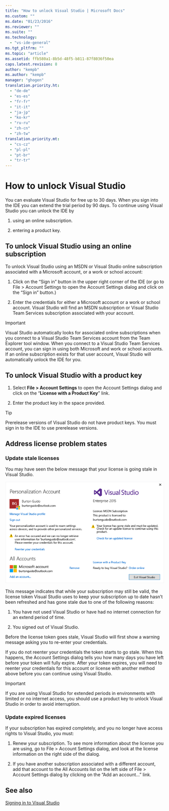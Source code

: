 ```yaml
---
title: "How to unlock Visual Studio | Microsoft Docs"
ms.custom: ""
ms.date: "01/23/2016"
ms.reviewer: ""
ms.suite: ""
ms.technology: 
  - "vs-ide-general"
ms.tgt_pltfrm: ""
ms.topic: "article"
ms.assetid: ffb580a1-8b5d-48f5-b811-87f8036f50ea
caps.latest.revision: 8
author: "kempb"
ms.author: "kempb"
manager: "ghogen"
translation.priority.ht: 
  - "de-de"
  - "es-es"
  - "fr-fr"
  - "it-it"
  - "ja-jp"
  - "ko-kr"
  - "ru-ru"
  - "zh-cn"
  - "zh-tw"
translation.priority.mt: 
  - "cs-cz"
  - "pl-pl"
  - "pt-br"
  - "tr-tr"
---
```

# How to unlock Visual Studio
You can evaluate Visual Studio for free up to 30 days. When you sign into the IDE you can extend the trial period by 90 days. To continue using Visual Studio you can unlock the IDE by  
  
1.  using an online subscription.  
  
2.  entering a product key.  
  
## To unlock Visual Studio using an online subscription  
 To unlock Visual Studio using an MSDN or Visual Studio online subscription associated with a Microsoft account, or a work or school account:  
  
1.  Click on the “Sign in” button in the upper right corner of the IDE (or go to File > Account Settings to open the Account Settings dialog and click on the “Sign in” button.)  
  
2.  Enter the credentials for either a Microsoft account or a work or school account. Visual Studio will find an MSDN subscription or Visual Studio Team Services subscription associated with your account.  
  
> [!IMPORTANT]
>  Visual Studio automatically looks for associated online subscriptions when you connect to a Visual Studio Team Services account from the Team Explorer tool window. When you connect to a Visual Studio Team Services account, you can sign in using both Microsoft and work or school accounts. If an online subscription exists for that user account, Visual Studio will automatically unlock the IDE for you.  
  
## To unlock Visual Studio with a product key  
  
1.  Select **File > Account Settings** to open the Account Settings dialog and click on the “**License with a Product Key**” link.  
  
2.  Enter the product key in the space provided.  
  
> [!TIP]
>  Prerelease versions of Visual Studio do not have product keys. You must sign in to the IDE to use prerelease versions.  
  
## Address license problem states  
  
### Update stale licenses  
 You may have seen the below message that your license is going stale in Visual Studio.  
  
 ![Visual Studio User Information Dialog](../ide/media/vs2013_userinfo.png "VS2013_UserInfo")  
  
 This message indicates that while your subscription may still be valid, the license token Visual Studio uses to keep your subscription up to date hasn’t been refreshed and has gone stale due to one of the following reasons:  
  
1.  You have not used Visual Studio or have had no internet connection for an extend period of time.  
  
2.  You signed out of Visual Studio.  
  
 Before the license token goes stale, Visual Studio will first show a warning message asking you to re-enter your credentials.  
  
 If you do not reenter your credentials the token starts to go stale. When this happens, the Account Settings dialog tells you how many days you have left before your token will fully expire. After your token expires, you will need to reenter your credentials for this account or license with another method above before you can continue using Visual Studio.  
  
> [!IMPORTANT]
>  If you are using Visual Studio for extended periods in environments with limited or no internet access, you should use a product key to unlock Visual Studio in order to avoid interruption.  
  
### Update expired licenses  
 If your subscription has expired completely, and you no longer have access rights to Visual Studio, you must:  
  
1.  Renew your subscription. To see more information about the license you are using, go to File > Account Settings dialog, and look at the license information on the right side of the dialog.  
  
2.  If you have another subscription associated with a different account, add that account to the All Accounts list on the left side of File > Account Settings dialog by clicking on the “Add an account…” link.  
  
## See also  
 [Signing in to Visual Studio](../ide/signing-in-to-visual-studio.md)
